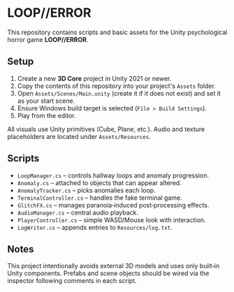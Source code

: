# LOOP//ERROR

This repository contains scripts and basic assets for the Unity psychological horror game **LOOP//ERROR**.

## Setup
1. Create a new **3D Core** project in Unity 2021 or newer.
2. Copy the contents of this repository into your project's `Assets` folder.
3. Open `Assets/Scenes/Main.unity` (create it if it does not exist) and set it as your start scene.
4. Ensure Windows build target is selected (`File > Build Settings`).
5. Play from the editor.

All visuals use Unity primitives (Cube, Plane, etc.). Audio and texture placeholders are located under `Assets/Resources`.

## Scripts
- `LoopManager.cs` – controls hallway loops and anomaly progression.
- `Anomaly.cs` – attached to objects that can appear altered.
- `AnomalyTracker.cs` – picks anomalies each loop.
- `TerminalController.cs` – handles the fake terminal game.
- `GlitchFX.cs` – manages paranoia‑induced post‑processing effects.
- `AudioManager.cs` – central audio playback.
- `PlayerController.cs` – simple WASD/Mouse look with interaction.
- `LogWriter.cs` – appends entries to `Resources/log.txt`.

## Notes
This project intentionally avoids external 3D models and uses only built‑in Unity components. Prefabs and scene objects should be wired via the inspector following comments in each script.
